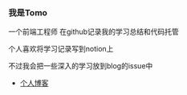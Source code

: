 ### 我是Tomo
一个前端工程师
在github记录我的学习总结和代码托管

个人喜欢将学习记录写到notion上

不过我会把一些深入的学习放到blog的issue中
- [个人博客](https://tomoyd.notion.site/Tomo-s-Blog-2906488b50164f3b926af517724f102c) 
